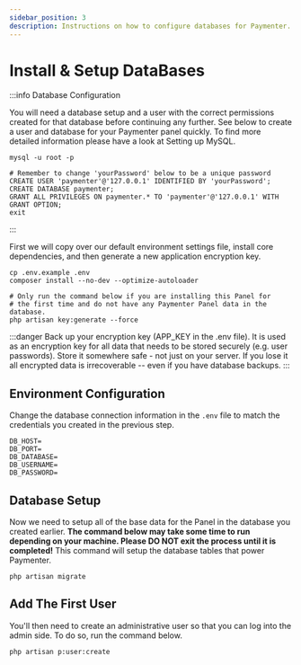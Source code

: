 ```yaml
---
sidebar_position: 3
description: Instructions on how to configure databases for Paymenter.
---
```


# Install & Setup DataBases

:::info Database Configuration

You will need a database setup and a user with the correct permissions created for that database before continuing any further. See below to create a user and database for your Paymenter panel quickly. To find more detailed information please have a look at Setting up MySQL.
```
mysql -u root -p

# Remember to change 'yourPassword' below to be a unique password
CREATE USER 'paymenter'@'127.0.0.1' IDENTIFIED BY 'yourPassword';
CREATE DATABASE paymenter;
GRANT ALL PRIVILEGES ON paymenter.* TO 'paymenter'@'127.0.0.1' WITH GRANT OPTION;
exit
```
:::


First we will copy over our default environment settings file, install core dependencies, and then generate a new application encryption key.

```
cp .env.example .env
composer install --no-dev --optimize-autoloader

# Only run the command below if you are installing this Panel for
# the first time and do not have any Paymenter Panel data in the database.
php artisan key:generate --force
```

:::danger 
Back up your encryption key (APP_KEY in the .env file). It is used as an encryption key for all data that needs to be stored securely (e.g. user passwords). Store it somewhere safe - not just on your server. If you lose it all encrypted data is irrecoverable -- even if you have database backups.
:::

## Environment Configuration
Change the database connection information in the `.env` file to match the credentials you created in the previous step.

```
DB_HOST=
DB_PORT=
DB_DATABASE=
DB_USERNAME=
DB_PASSWORD=
```

## Database Setup

Now we need to setup all of the base data for the Panel in the database you created earlier. **The command below may take some time to run depending on your machine. Please DO NOT exit the process until it is completed!** This command will setup the database tables that power Paymenter.
```
php artisan migrate
```


## Add The First User
You'll then need to create an administrative user so that you can log into the admin side. To do so, run the command below.
```
php artisan p:user:create
```
